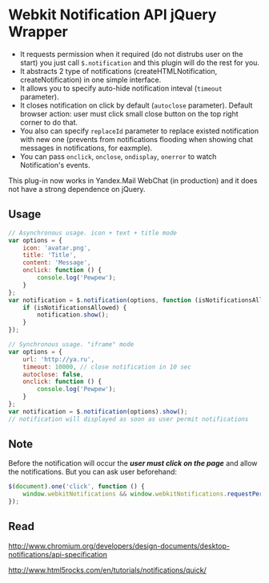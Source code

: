 Webkit Notification API jQuery Wrapper
======================================

  - It requests permission when it required (do not distrubs user on the start) you just call `$.notification` and this plugin will do the rest for you.
  - It abstracts 2 type of notifications (createHTMLNotification, createNotification) in one simple interface.
  - It allows you to specify auto-hide notification inteval (`timeout` parameter). 
  - It closes notification on click by default (`autoclose` parameter). Default browser action: user must click small close button on the top right corner to do that. 
  - You also can specify `replaceId` parameter to replace existed notification with new one (prevents from notifications flooding when showing chat messages in notifications, for eaxmple).
  - You can pass `onclick`, `onclose`, `ondisplay`, `onerror` to watch Notification's events.

This plug-in now works in Yandex.Mail WebChat (in production) and it does not have a strong dependence on jQuery.

Usage
-----

```javascript
// Asynchronous usage. icon + text + title mode
var options = {
    icon: 'avatar.png',
    title: 'Title',
    content: 'Message',
    onclick: function () {
        console.log('Pewpew');
    }
};
var notification = $.notification(options, function (isNotificationsAllowed) {
    if (isNotificationsAllowed) {
        notification.show();
    }
});

// Synchronous usage. "iframe" mode
var options = {
    url: 'http://ya.ru',
    timeout: 10000, // close notification in 10 sec
    autoclose: false,
    onclick: function () {
        console.log('Pewpew');
    }
};
var notification = $.notification(options).show();
// notification will displayed as soon as user permit notifications
```

Note
----

Before the notification will occur the ***user must click on the page*** and allow the notifications.
But you can ask user beforehand:

```javascript
$(document).one('click', function () {
    window.webkitNotifications && window.webkitNotifications.requestPermission();
});
```

Read
----

http://www.chromium.org/developers/design-documents/desktop-notifications/api-specification

http://www.html5rocks.com/en/tutorials/notifications/quick/